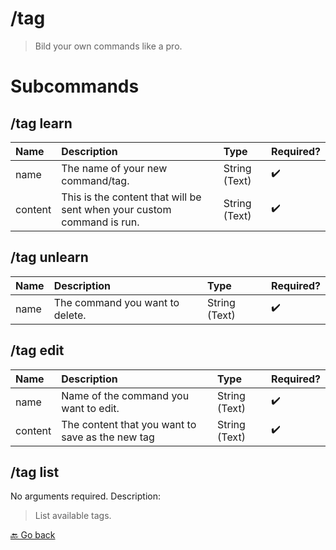 # /tag
> Bild your own commands like a pro. 

# Subcommands
## /tag learn 
| Name | Description | Type | Required? | 
| :-- | :-- | :-- | :-- | 
| name | The name of your new command/tag. | String (Text) | ✔️ 
| content | This is the content that will be sent when your custom command is run. | String (Text) | ✔️ 
## /tag unlearn 
| Name | Description | Type | Required? | 
| :-- | :-- | :-- | :-- | 
| name | The command you want to delete. | String (Text) | ✔️ 
## /tag edit 
| Name | Description | Type | Required? | 
| :-- | :-- | :-- | :-- | 
| name | Name of the command you want to edit. | String (Text) | ✔️ 
| content | The content that you want to save as the new tag | String (Text) | ✔️ 
## /tag list 
No arguments required. Description: 
> List available tags. 



 [🔙 Go back](../README.md)